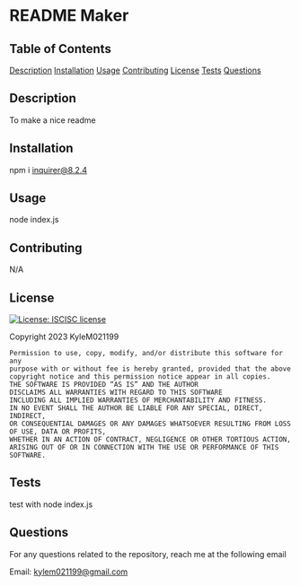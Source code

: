 #  README Maker

  ## Table of Contents
  [Description](##Description)
  [Installation](##Installation)
  [Usage](##Usage)
  [Contributing](##Contributing)
  [License](##License)
  [Tests](##Tests)
  [Questions](##Questions)

  ## Description
  To make a nice readme

  ## Installation 
  npm i inquirer@8.2.4

  ## Usage
  node index.js

  ## Contributing
  N/A

  ## License
  [![License: ISC](https://img.shields.io/badge/License-ISC-blue.svg)](https://opensource.org/licenses/ISC)[ISC license](https://opensource.org/license/isc-license-txt/)
  
  Copyright 2023  KyleM021199
  
    Permission to use, copy, modify, and/or distribute this software for any 
    purpose with or without fee is hereby granted, provided that the above 
    copyright notice and this permission notice appear in all copies.
    THE SOFTWARE IS PROVIDED “AS IS” AND THE AUTHOR 
    DISCLAIMS ALL WARRANTIES WITH REGARD TO THIS SOFTWARE 
    INCLUDING ALL IMPLIED WARRANTIES OF MERCHANTABILITY AND FITNESS. 
    IN NO EVENT SHALL THE AUTHOR BE LIABLE FOR ANY SPECIAL, DIRECT, INDIRECT, 
    OR CONSEQUENTIAL DAMAGES OR ANY DAMAGES WHATSOEVER RESULTING FROM LOSS OF USE, DATA OR PROFITS, 
    WHETHER IN AN ACTION OF CONTRACT, NEGLIGENCE OR OTHER TORTIOUS ACTION, 
    ARISING OUT OF OR IN CONNECTION WITH THE USE OR PERFORMANCE OF THIS SOFTWARE.

  ## Tests
  test with node index.js


  ## Questions
  For any questions related to the repository, reach me at the following email

  Email: kylem021199@gmail.com


